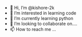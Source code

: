 - 👋 Hi, I’m @kishore-2k
- 👀 I’m interested in learning code
- 🌱 I’m currently learning python
- 💞️ I’m looking to collaborate on.... 
- 📫 How to reach me ...

<!---
kishore-2k/kishore-2k is a ✨ special ✨ repository because its `README.md` (this file) appears on your GitHub profile.
You can click the Preview link to take a look at your changes.
--->
